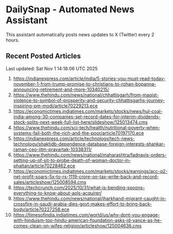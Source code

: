 # DailySnap - Automated News Assistant

This assistant automatically posts news updates to X (Twitter) every 2 hours.

## Recent Posted Articles

Last updated: Sat Nov  1 14:18:06 UTC 2025

1. https://indianexpress.com/article/india/5-stories-you-must-read-today-november-1-from-trump-promise-to-christians-to-rohan-bopanna-announcing-retirement-and-more-10340215/
2. https://www.thehindu.com/news/national/chhattisgarh/from-maoist-violence-to-symbol-of-prosperity-and-security-chhattisgarhs-journey-inspiring-pm-modi/article70229213.ece
3. https://economictimes.indiatimes.com/markets/stocks/news/hul-coal-india-among-30-companies-set-record-dates-for-interim-dividends-stock-splits-next-week-full-list-here/slideshow/125013474.cms
4. https://www.thehindu.com/sci-tech/health/nutritional-poverty-when-systems-fail-both-the-rich-and-the-poor/article70197170.ece
5. https://indianexpress.com/article/technology/tech-news-technology/shaktidb-dependence-database-foreign-interests-shankar-raman-ceo-iitm-pravartak-10338311/
6. https://www.thehindu.com/news/national/maharashtra/fadnavis-orders-setting-up-of-sit-to-probe-death-of-woman-doctor-in-phaltan/article70228462.ece
7. https://economictimes.indiatimes.com/markets/stocks/earnings/acc-q2-net-profit-soars-5x-to-rs-1119-crore-on-tax-write-back-and-record-sales/articleshow/125008594.cms
8. https://techcrunch.com/2025/10/31/what-is-bending-spoons-everything-to-know-about-aols-acquirer/
9. https://www.thehindu.com/news/national/jharkhand-migrant-caught-in-crossfire-in-saudi-arabia-dies-govt-makes-effort-to-bring-back-body/article70227258.ece
10. https://timesofindia.indiatimes.com/world/us/why-dont-you-engage-with-hinduism-too-hindu-american-foundation-asks-jd-vance-as-he-comes-clean-on-wifes-religion/articleshow/125004636.cms
